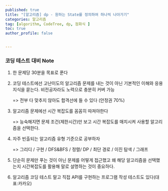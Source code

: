 ```yaml
---
published: true
title: "[알고리즘] dp - 원하는 State를 정의하여 하나씩 나아가기"
categories: 알고리즘 
tag: [algorithm, CodeTree, dp, 점화식 ] 
toc: true
author_profile: false 


---
```




### 코딩 테스트 대비 Note 

1. 한 문제당 30분을 목표로 푼다 

2. 코딩 테스트에선 고난이도의 알고리즘 문제를 내는 것이 아닌 기본적인 이해와 응용 지식을 묻는다. 비전공자라도 노력으로 충분히 커버 가능 

   => 전부 다 맞추지 않아도 합격선에 들 수 있다 (안정권 70%)

3. 알고리즘 문제에선 시간 복잡도를 꼼꼼히 따져야한다

   => 능숙해지면 문제 조건(제한시간)만 보고 시간 복잡도를 매치시켜 사용할 알고리즘을 선택한다. 

4. 자주 빈출되는 알고리즘 유형 기준으로 공부하자 

   => 그리디 / 구현 / DFS&BFS / 정렬/ DP / 최단 경로 / 이진 탐색 / 그래프 

5. 단순히 문제만 푸는 것이 아닌 문제를 어떻게 접근했고 왜 해당 알고리즘을 선택했는지 시간복잡도를 활용해 말로 설명하는 것이 중요하다. 

6. 알고리즘 코딩 테스트 말고 직접 API를 구현하는 프로그램 작성 테스트도 있다(대표:카카오)
